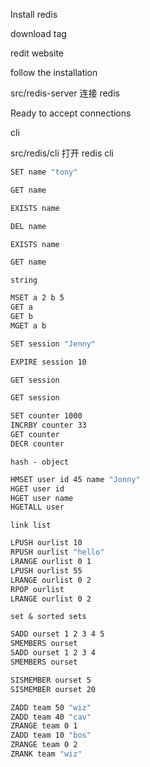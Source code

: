 Install redis

download tag

redit website

follow the installation

src/redis-server 连接 redis

Ready to accept connections

cli

src/redis/cli 打开 redis cli


```bash
SET name "tony"

GET name

EXISTS name

DEL name

EXISTS name

GET name
```

`string`
```bash
MSET a 2 b 5
GET a
GET b
MGET a b
```


```bash
SET session "Jenny"

EXPIRE session 10

GET session

GET session

```

```bash
SET counter 1000
INCRBY counter 33
GET counter
DECR counter
```



`hash - object`
```bash
HMSET user id 45 name "Jonny"
HGET user id
HGET user name
HGETALL user
```

`link list`

```bash
LPUSH ourlist 10
RPUSH ourlist "hello"
LRANGE ourlist 0 1
LPUSH ourlist 55
LRANGE ourlist 0 2
RPOP ourlist
LRANGE ourlist 0 2
```

`set & sorted sets`

```bash
SADD ourset 1 2 3 4 5
SMEMBERS ourset
SADD ourset 1 2 3 4
SMEMBERS ourset

SISMEMBER ourset 5
SISMEMBER ourset 20

ZADD team 50 "wiz"
ZADD team 40 "cav"
ZRANGE team 0 1
ZADD team 10 "bos"
ZRANGE team 0 2
ZRANK team "wiz"
```


